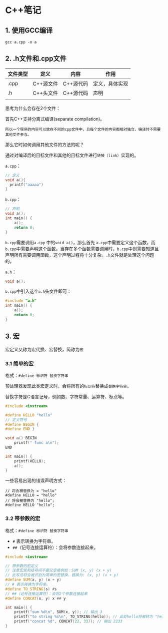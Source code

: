 # C++笔记

## 1. 使用GCC编译

```shell
gcc a.cpp -o a
```

## 2. .h文件和.cpp文件

| 文件类型 | 定义      | 内容      | 作用           |
| -------- | --------- | --------- | -------------- |
| .cpp     | C++源文件 | C++源代码 | 定义，具体实现 |
| .h       | C++头文件 | C++源代码 | 声明           |
|          |           |           |                |

思考为什么会存在2个文件：

首先C++支持分离式编译(separate compilation)。

```
所以一个程序的内容可以放在不同的cpp文件中，且每个文件的内容都相对独立，编译时不需要其他文件参与。
```

那么它时如何调用其他文件的方法的呢？

通过对编译后的目标文件和其他的目标文件进行``链接（link）``实现的。

``a.cpp``：

```C++
// 定义
void a(){
  printf("aaaaa")
}
```

``b.cpp``：

```c++
// 声明
void a();
int main() {
	a();
	return 0;
}
```

``b.cpp``需要调用``a.cpp``	中的``void a()``，那么首先 ``a.cpp``中需要定义这个函数，而``b.cpp``中需要声明这个函数。当存在多个函数需要调用时，``b.cpp``中则需要知道且声明所有需要调用函数，这个声明过程将十分复杂。``.h``文件就是处理这个问题的。

``a.h``：

```C++
void a();
```

``b.cpp``中引入这个``a.h``头文件即可：

```C++
#include "a.h"
int main() {
	a();
	return 0;
}
```



## 3. 宏

宏定义又称为宏代换、宏替换，简称为``宏``

### 3.1 简单的宏

格式：``#define 标识符 替换字符串``

预处理器发现此类宏定义时，会将所有的``标识符``替换成``替换字符串``。

替换字符是C语言记号，例如数、字符常量、运算符、标点等。

```C++
#include <iostream>

#define HELLO "hello"
// 定义符号
#define BEGIN {
#define END }

void a() BEGIN
    printf(" func a\n");
END

int main() {
    printf(HELLO);
    a();
}
```

一些容易出现的错误声明方式：

```
// 将会被替换为 = "hello"
#define HELLO = "hello"
// 将会被替换为 "hello";
#define HELLO "hello";
```

### 3.2 带参数的宏

格式：``#define 标识符 替换字符串``

- ``#`` 表示转换为字符串。
-  ``##``（记号连接运算符）：会将参数连接起来。

```C++
#include <iostream>

// 带参数的宏定义
// 注意宏民和括号间不要又空格例如：SUM (x, y) (x + y)
// 此写法将会被识别为简单的宏替换，替换为: (x, y) (x + y)
#define SUM(x, y) (x + y)
// # 表示转换为字符串。
#define TO_STRING(s) #s
// ##（记号连接运算符）：会将2个参数连接起来
#define CONCAT(x, y) x ## y

int main() {
    printf("sum %d\n", SUM(x, y)); // 输出 3
    printf("to string %s\n", TO_STRING(hello)); // 此处hello将被转为 "hello"输出。
    printf("concat %d", CONCAT(22, 33)); // 输出 2233
}

```